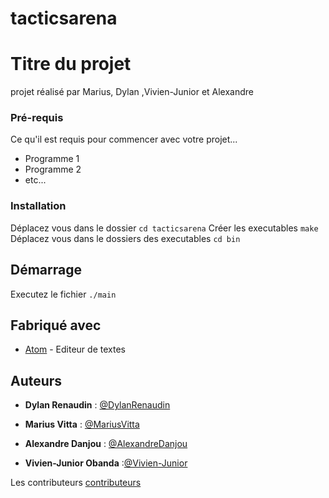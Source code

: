 # tacticsarena

# Titre du projet
projet réalisé par Marius, Dylan ,Vivien-Junior et Alexandre

### Pré-requis

Ce qu'il est requis pour commencer avec votre projet...

- Programme 1
- Programme 2
- etc...

### Installation

Déplacez vous dans le dossier ```cd tacticsarena```
Créer les executables ```make```
Déplacez vous dans le dossiers des executables ```cd bin```

## Démarrage

Executez le fichier ```./main```

## Fabriqué avec

* [Atom](https://atom.io/) - Editeur de textes


## Auteurs

* **Dylan Renaudin** : [@DylanRenaudin](https://github.com/DylanRenaudin)

* **Marius Vitta** : [@MariusVitta](https://github.com/MariusVitta)

* **Alexandre Danjou** : [@AlexandreDanjou](https://github.com/AlexandreDanjou)

* **Vivien-Junior Obanda** :[@Vivien-Junior](https://github.com/Vivien-Junior)

Les contributeurs [contributeurs](https://github.com/MariusVitta/tacticsarena/contributors)
